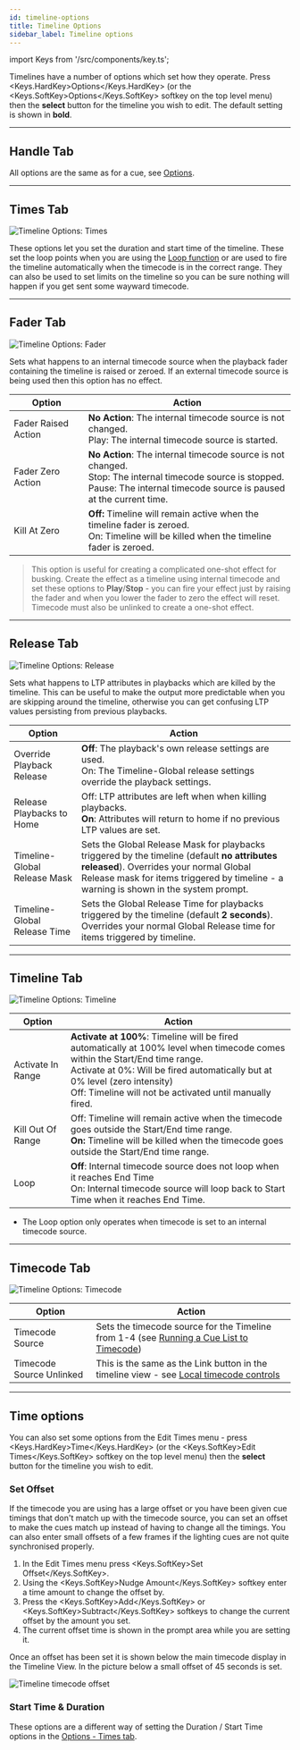 ```yaml
---
id: timeline-options
title: Timeline Options
sidebar_label: Timeline options
---
```


import Keys from '/src/components/key.ts';

Timelines have a number of options which set how they operate.
Press <Keys.HardKey>Options</Keys.HardKey> (or the <Keys.SoftKey>Options</Keys.SoftKey> softkey on the top level menu) then the **select** button for the timeline you wish to edit.
The default setting is shown in **bold**.

---

## Handle Tab

All options are the same as for a cue, see [Options](../cues/playback-options.md#handle-tab).

---

## Times Tab

![Timeline Options: Times](/docs/images/Timeline-Options-Times.png)

These options let you set the duration and start time of the timeline. These set the loop points when you are using the
[Loop function](../timelines/timeline-options.md#timecode-tab) or are used to fire the timeline automatically when the timecode is in the correct range.
They can also be used to set limits on the timeline so you can be sure nothing will happen if you get sent some wayward timecode.

---

## Fader Tab

![Timeline Options: Fader](/docs/images/Timeline-Options-Fader.png)

Sets what happens to an internal timecode source when the playback fader containing the timeline is raised or zeroed. If an external
timecode source is being used then this option has no effect.

Option              | Action
---|-----
Fader Raised Action | **No Action**: The internal timecode source is not changed.<br/>Play: The internal timecode source is started.
Fader Zero Action   | **No Action**: The internal timecode source is not changed.<br/>Stop: The internal timecode source is stopped. <br/>Pause: The internal timecode source is paused at the current time.
Kill At Zero | **Off:** Timeline will remain active when the timeline fader is zeroed. <br/>On: Timeline will be killed when the timeline fader is zeroed.

> This option is useful for creating a complicated one-shot effect for busking. Create the effect as a timeline using internal timecode and set these options to **Play**/**Stop** - you can fire your effect just by raising the fader and when you lower the fader to zero the effect will reset. Timecode must also be unlinked to create a one-shot effect.

---

## Release Tab

![Timeline Options: Release](/docs/images/Timeline-Options-Release.png)

Sets what happens to LTP attributes in playbacks which are killed by the timeline. This can be useful to make the output
more predictable when you are skipping around the timeline, otherwise you can get confusing LTP values
persisting from previous playbacks.

Option              | Action
---|-----
Override Playback Release | **Off**: The playback's own release settings are used.<br/>On: The Timeline-Global release settings override the playback settings.
Release Playbacks to Home | Off: LTP attributes are left when when killing playbacks.<br/>**On**: Attributes will return to home if no previous LTP values are set.
Timeline-Global Release Mask | Sets the Global Release Mask for playbacks triggered by the timeline (default **no attributes released**). Overrides your normal Global Release mask for items triggered by timeline - a warning is shown in the system prompt.
Timeline-Global Release Time | Sets the Global Release Time for playbacks triggered by the timeline (default **2 seconds**).  Overrides your normal Global Release time for items triggered by timeline.

---

## Timeline Tab

![Timeline Options: Timeline](/docs/images/Timeline-Options-Timeline.png)

Option              | Action
---|-----
Activate In Range | **Activate at 100%**: Timeline will be fired automatically at 100% level when timecode comes within the Start/End time range.<br/>Activate at 0%: Will be fired automatically but at 0% level (zero intensity)<br/>Off: Timeline will not be activated until manually fired.
Kill Out Of Range | Off: Timeline will remain active when the timecode goes outside the Start/End time range. <br/>**On:** Timeline will be killed when the timecode goes outside the Start/End time range.
Loop | **Off**: Internal timecode source does not loop when it reaches End Time<br/>On: Internal timecode source will loop back to Start Time when it reaches End Time.

- The Loop option only operates when timecode is set to an internal timecode source.

---


## Timecode Tab

![Timeline Options: Timecode](/docs/images/Timeline-Options-Timecode.png)

Option              | Action
---|-----
Timecode Source | Sets the timecode source for the Timeline from 1-4 (see [Running a Cue List to Timecode](../cue-lists/cue-list-timing#running-a-cue-list-to-timecode))
Timecode Source Unlinked | This is the same as the Link button in the timeline view - see [Local timecode controls](../timelines.md#local-timecode-controls)


---

## Time options

You can also set some options from the Edit Times menu - press <Keys.HardKey>Time</Keys.HardKey> (or the <Keys.SoftKey>Edit Times</Keys.SoftKey> softkey on the top level menu) then the **select** button for the timeline you wish to edit.

### Set Offset

If the timecode you are using has a large offset or you have been given cue timings that don't match up
with the timecode source, you can set an offset to make the cues match up instead of having to change
all the timings. You can also enter small offsets of a few frames if the lighting cues are not quite synchronised properly.

1. In the Edit Times menu press <Keys.SoftKey>Set Offset</Keys.SoftKey>.
2. Using the <Keys.SoftKey>Nudge Amount</Keys.SoftKey> softkey enter a time amount to change the offset by.
3. Press the <Keys.SoftKey>Add</Keys.SoftKey> or <Keys.SoftKey>Subtract</Keys.SoftKey> softkeys to change the current offset by the amount you set.
4. The current offset time is shown in the prompt area while you are setting it.

Once an offset has been set it is shown below the main timecode display in the Timeline View. In the
picture below a small offset of 45 seconds is set.

![Timeline timecode offset](/docs/images/Timeline-Offset.png)


### Start Time & Duration

These options are a different way of setting the Duration / Start Time options in the [Options - Times tab](../timelines/timeline-options.md#times-tab).
